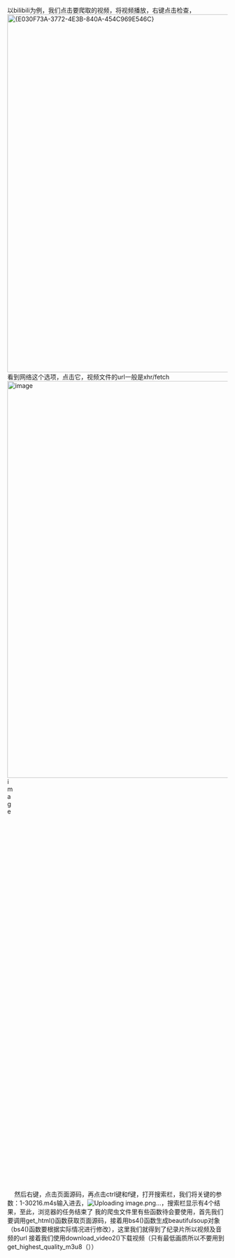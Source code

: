 以bilibili为例，我们点击要爬取的视频，将视频播放，右键点击检查，<img width="1465" height="818" alt="{E030F73A-3772-4E3B-840A-454C969E546C}" src="https://github.com/user-attachments/assets/f4b6c55d-77de-4f1e-b5f2-f326e4cb537f" />
看到网络这个选项，点击它，视频文件的url一般是xhr/fetch<img width="675" height="907" alt="image" src="https://github.com/user-attachments/assets/8580ae90-06f7-4167-947c-6d480beb61f2" />
<img width="12这就是我们寻找的url,我们另开一个浏览器，输入url,发现这只是纯视频，而将其他url输入进去，发现是音频，这就要用到ffmpeg,具体如何将视频和音频结合在一起这里不过多介绍13" height="957" alt="image" src="https://github.com/user-attachments/assets/91344a6d-fe40-4477-98dd-b14fee4e072f" />
然后右键，点击页面源码，再点击ctrl键和f键，打开搜索栏，我们将关键的参数：1-30216.m4s输入进去，![Uploading image.png…]()，搜索栏显示有4个结果，至此，浏览器的任务结束了
我的爬虫文件里有些函数待会要使用，首先我们要调用get_html()函数获取页面源码，接着用bs4()函数生成beautifulsoup对象（bs4()函数要根据实际情况进行修改），这里我们就得到了纪录片所以视频及音频的url
接着我们使用download_video2()下载视频（只有最低画质所以不要用到get_highest_quality_m3u8（））

